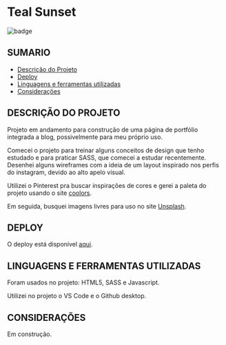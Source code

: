 # Teal Sunset

<img src="https://img.shields.io/badge/STATUS-Developing-red" alt="badge"/>

## SUMARIO

   * [Descrição do Projeto](#DESCRIÇÃO-DO-PROJETO)
   * [Deploy](#DEPLOY)
   * [Linguagens e ferramentas utilizadas](#LINGUAGENS-E-FERRAMENTAS-UTILIZADAS)
   * [Considerações](#CONSIDERAÇÕES)

## DESCRIÇÃO DO PROJETO

Projeto em andamento para construção de uma página de portfólio integrada a blog, possivelmente para meu próprio uso. 

Comecei o projeto para treinar alguns conceitos de design que tenho estudado e para praticar SASS, que comecei a estudar recentemente. Desenhei alguns wireframes com a ideia de um layout inspirado nos perfis do instagram, devido ao alto apelo visual. 

Utilizei o Pinterest pra buscar inspirações de cores e gerei a paleta do projeto usando o site <a href="https://coolors.co/">coolors</a>.

Em seguida, busquei imagens livres para uso no site <a href="https://unsplash.com/">Unsplash</a>.

## DEPLOY

O deploy está disponível <a href="https://teal-sunset.netlify.app/">aqui</a>.

## LINGUAGENS E FERRAMENTAS UTILIZADAS

Foram usados no projeto: HTML5, SASS e Javascript. 

Utilizei no projeto o VS Code e o Github desktop. 

## CONSIDERAÇÕES

Em construção.
